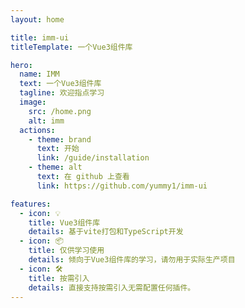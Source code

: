 ```yaml
---
layout: home

title: imm-ui
titleTemplate: 一个Vue3组件库

hero:
  name: IMM
  text: 一个Vue3组件库
  tagline: 欢迎指点学习
  image:
    src: /home.png
    alt: imm
  actions:
    - theme: brand
      text: 开始
      link: /guide/installation
    - theme: alt
      text: 在 github 上查看
      link: https://github.com/yummy1/imm-ui

features:
  - icon: 💡
    title: Vue3组件库
    details: 基于vite打包和TypeScript开发
  - icon: 📦
    title: 仅供学习使用
    details: 倾向于Vue3组件库的学习，请勿用于实际生产项目
  - icon: 🛠️
    title: 按需引入
    details: 直接支持按需引入无需配置任何插件。
---
```

